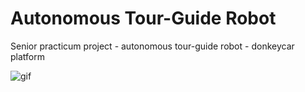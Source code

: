 # Autonomous Tour-Guide Robot
Senior practicum project - autonomous tour-guide robot - donkeycar platform


![gif](https://github.com/weretew/Autonomous-Tour-Guide-Robot/blob/master/tour_guide_robot.gif?raw=true)
